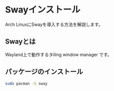 # Swayインストール

Arch LinuxにSwayを導入する方法を解説します。

## Swayとは
Wayland上で動作するタiling window manager です。

## パッケージのインストール
```bash
sudo pacman -S sway
